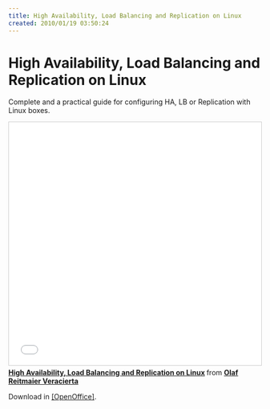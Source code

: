 ```yaml
---
title: High Availability, Load Balancing and Replication on Linux
created: 2010/01/19 03:50:24
---
```


# High Availability, Load Balancing and Replication on Linux

Complete and a practical guide for configuring HA, LB or Replication with Linux boxes. 

<div class="text-center">
<iframe src="//www.slideshare.net/slideshow/embed_code/key/24eDptmTvAaEjW" width="595" height="485" frameborder="0" marginwidth="0" marginheight="0" scrolling="no" style="border:1px solid #CCC; border-width:1px; margin-bottom:5px; max-width: 100%;" allowfullscreen> </iframe> <div style="margin-bottom:5px"> <strong> <a href="//www.slideshare.net/olafrv/high-availability-load-balancing-and-replication-on-linux" title="High Availability, Load Balancing and Replication on Linux" target="_blank">High Availability, Load Balancing and Replication on Linux</a> </strong> from <strong><a href="https://www.slideshare.net/olafrv" target="_blank">Olaf Reitmaier Veracierta</a></strong></div>
</div>

Download in [[OpenOffice]](https://www.olafrv.com/wordpress/wp-content/uploads/2010/01/HALBR-Linux.ppt). 



